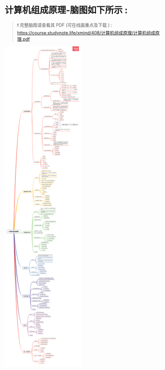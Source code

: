 # 计算机组成原理-脑图如下所示 :

> ❗ 完整脑图请查看其 PDF (可在线画重点及下载 ) : https://course.studynote.life/xmind/408/计算机组成原理/计算机组成原理.pdf

![ ](../../xmind/408/计算机组成原理/计算机组成原理.png)
